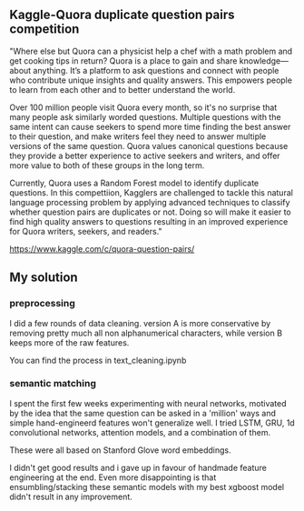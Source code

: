 
## Kaggle-Quora duplicate question pairs competition 

"Where else but Quora can a physicist help a chef with a math problem and get cooking tips in return? Quora is a place to gain and share knowledge—about anything. It’s a platform to ask questions and connect with people who contribute unique insights and quality answers. This empowers people to learn from each other and to better understand the world.

Over 100 million people visit Quora every month, so it's no surprise that many people ask similarly worded questions. Multiple questions with the same intent can cause seekers to spend more time finding the best answer to their question, and make writers feel they need to answer multiple versions of the same question. Quora values canonical questions because they provide a better experience to active seekers and writers, and offer more value to both of these groups in the long term.

Currently, Quora uses a Random Forest model to identify duplicate questions. In this compettiion, Kagglers are challenged to tackle this natural language processing problem by applying advanced techniques to classify whether question pairs are duplicates or not. Doing so will make it easier to find high quality answers to questions resulting in an improved experience for Quora writers, seekers, and readers."

https://www.kaggle.com/c/quora-question-pairs/


## My solution 

### preprocessing
I did a few rounds of data cleaning. version A is more conservative by removing pretty much all non alphanumerical characters, while version B keeps more of the raw features. 

You can find the process in text_cleaning.ipynb


### semantic matching

I spent the first few weeks experimenting with neural networks, motivated by the idea that the same question can be asked in a 'million' ways and simple hand-engineerd features won't generalize well. I tried LSTM, GRU, 1d convolutional networks, attention models, and a combination of them. 

These were all based on Stanford Glove word embeddings. 

I didn't get good results and i gave up in favour of handmade feature engineering at the end. Even more disappointing is that ensumbling/stacking these semantic models with my best xgboost model didn't result in any improvement. 





